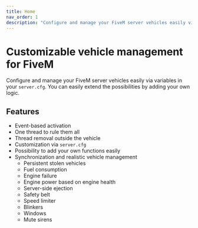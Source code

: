 ```yaml
---
title: Home
nav_order: 1
description: "Configure and manage your FiveM server vehicles easily via variables in your server.cfg."
---
```


# Customizable vehicle management for FiveM

Configure and manage your FiveM server vehicles easily via variables in your `server.cfg`. You can easily extend the possibilities by adding your own logic.

## Features

- Event-based activation
- One thread to rule them all
- Thread removal outside the vehicle
- Customization via `server.cfg`
- Possibility to add your own functions easily
- Synchronization and realistic vehicle management
  - Persistent stolen vehicles
  - Fuel consumption
  - Engine failure
  - Engine power based on engine health
  - Server-side ejection
  - Safety belt
  - Speed limiter
  - Blinkers
  - Windows
  - Mute sirens
